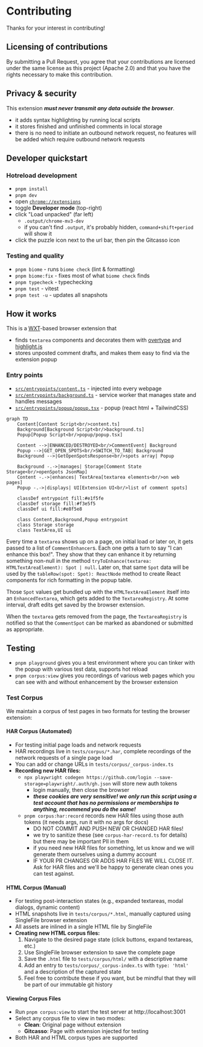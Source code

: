 # Contributing

Thanks for your interest in contributing!

## Licensing of contributions

By submitting a Pull Request, you agree that your contributions are licensed under the same license as this project (Apache 2.0) and that you have the rights necessary to make this contribution.

## Privacy & security

This extension ***must never transmit any data outside the browser***.

- it adds syntax highlighting by running local scripts
- it stores finished and unfinished comments in local storage
- there is no need to initiate an outbound network request, no features will be added which require outbound network requests

## Developer quickstart

### Hotreload development

- `pnpm install`
- `pnpm dev`
- open [`chrome://extensions`](chrome://extensions)
- toggle **Developer mode** (top-right)
- click "Load unpacked" (far left)
  - `.output/chrome-mv3-dev`
  - if you can't find `.output`, it's probably hidden, `command+shift+period` will show it
- click the puzzle icon next to the url bar, then pin the Gitcasso icon

### Testing and quality
- `pnpm biome` - runs `biome check` (lint & formatting)
- `pnpm biome:fix` - fixes most of what `biome check` finds
- `pnpm typecheck` - typechecking
- `pnpm test` - vitest
- `pnpm test -u` - updates all snapshots

## How it works

This is a [WXT](https://wxt.dev/)-based browser extension that

- finds `textarea` components and decorates them with [overtype](https://overtype.dev/) and [highlight.js](https://highlightjs.org/)
- stores unposted comment drafts, and makes them easy to find via the extension popup

### Entry points

- [`src/entrypoints/content.ts`](src/entrypoints/content.ts) - injected into every webpage
- [`src/entrypoints/background.ts`](src/entrypoints/background.ts) - service worker that manages state and handles messages
- [`src/entrypoints/popup/popup.tsx`](src/entrypoints/popup/popup.tsx) - popup (react html + TailwindCSS)

```mermaid
graph TD
    Content[Content Script<br/>content.ts] 
    Background[Background Script<br/>background.ts]
    Popup[Popup Script<br/>popup/popup.tsx]
    
    Content -->|ENHANCED/DESTROYED<br/>CommentEvent| Background
    Popup -->|GET_OPEN_SPOTS<br/>SWITCH_TO_TAB| Background
    Background -->|GetOpenSpotsResponse<br/>spots array| Popup
    
    Background -.->|manages| Storage[Comment State Storage<br/>openSpots JsonMap]
    Content -.->|enhances| TextArea[textarea elements<br/>on web pages]
    Popup -.->|displays| UI[Extension UI<br/>list of comment spots]
    
    classDef entrypoint fill:#e1f5fe
    classDef storage fill:#f3e5f5
    classDef ui fill:#e8f5e8
    
    class Content,Background,Popup entrypoint
    class Storage storage
    class TextArea,UI ui
```

Every time a `textarea` shows up on a page, on initial load or later on, it gets passed to a list of `CommentEnhancer`s. Each one gets a turn to say "I can enhance this box!". They show that they can enhance it by returning something non-null in the method `tryToEnhance(textarea: HTMLTextAreaElement): Spot | null`. Later on, that same `Spot` data will be used by the `tableRow(spot: Spot): ReactNode` method to create React components for rich formatting in the popup table.

Those `Spot` values get bundled up with the `HTMLTextAreaElement` itself into an `EnhancedTextarea`, which gets added to the `TextareaRegistry`. At some interval, draft edits get saved by the browser extension.

When the `textarea` gets removed from the page, the `TextareaRegistry` is notified so that the `CommentSpot` can be marked as abandoned or submitted as appropriate.

## Testing

- `pnpm playground` gives you a test environment where you can tinker with the popup with various test data, supports hot reload
- `pnpm corpus:view` gives you recordings of various web pages which you can see with and without enhancement by the browser extension

### Test Corpus

We maintain a corpus of test pages in two formats for testing the browser extension:

#### HAR Corpus (Automated)

- For testing initial page loads and network requests
- HAR recordings live in `tests/corpus/*.har`, complete recordings of the network requests of a single page load
- You can add or change URLs in `tests/corpus/_corpus-index.ts`
- **Recording new HAR files:**
  - `npx playwright codegen https://github.com/login --save-storage=playwright/.auth/gh.json` will store new auth tokens
    - login manually, then close the browser
    - ***these cookies are very sensitive! we only run this script using a test account that has no permissions or memberships to anything, recommend you do the same!***
  - `pnpm corpus:har:record` records new HAR files using those auth tokens (it needs args, run it with no args for docs)
    - DO NOT COMMIT AND PUSH NEW OR CHANGED HAR files!
    - we try to sanitize these (see `corpus-har-record.ts` for details) but there may be important PII in them
    - if you need new HAR files for something, let us know and we will generate them ourselves using a dummy account
    - IF YOUR PR CHANGES OR ADDS HAR FILES WE WILL CLOSE IT. Ask for HAR files and we'll be happy to generate clean ones you can test against.

#### HTML Corpus (Manual)

- For testing post-interaction states (e.g., expanded textareas, modal dialogs, dynamic content)
- HTML snapshots live in `tests/corpus/*.html`, manually captured using SingleFile browser extension
- All assets are inlined in a single HTML file by SingleFile
- **Creating new HTML corpus files:**
  1. Navigate to the desired page state (click buttons, expand textareas, etc.)
  2. Use SingleFile browser extension to save the complete page
  3. Save the `.html` file to `tests/corpus/html/` with a descriptive name
  4. Add an entry to `tests/corpus/_corpus-index.ts` with `type: 'html'` and a description of the captured state
  5. Feel free to contribute these if you want, but be mindful that they will be part of our immutable git history

#### Viewing Corpus Files

- Run `pnpm corpus:view` to start the test server at http://localhost:3001
- Select any corpus file to view in two modes:
  - **Clean**: Original page without extension
  - **Gitcasso**: Page with extension injected for testing
- Both HAR and HTML corpus types are supported
